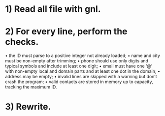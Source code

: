 # 1)	Read all file with gnl.

# 2)	For every line, perform the checks.
• the ID must parse to a positive integer not already loaded;
• name and city must be non-empty after trimming;
• phone should use only digits and typical symbols and include at least one digit;
• email must have one ‘@’ with non-empty local and domain parts and at least one
dot in the domain;
• address may be empty;
• invalid lines are skipped with a warning but don’t crash the program;
• valid contacts are stored in memory up to capacity, tracking the maximum ID.

# 3)	Rewrite.